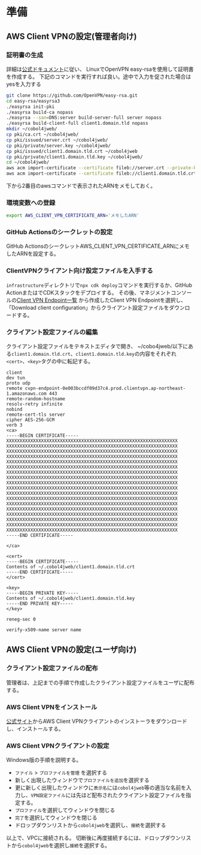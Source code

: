 # 準備

## AWS Client VPNの設定(管理者向け)

### 証明書の生成

詳細は[公式ドキュメント](https://docs.aws.amazon.com/ja_jp/vpn/latest/clientvpn-admin/client-auth-mutual-enable.html)に従い、
LinuxでOpenVPN easy-rsaを使用して証明書を作成する。
下記のコマンドを実行すれば良い。途中で入力を促された場合はyesを入力する

```sh
git clone https://github.com/OpenVPN/easy-rsa.git
cd easy-rsa/easyrsa3
./easyrsa init-pki
./easyrsa build-ca nopass
./easyrsa --san=DNS:server build-server-full server nopass
./easyrsa build-client-full client1.domain.tld nopass
mkdir ~/cobol4jweb/
cp pki/ca.crt ~/cobol4jweb/
cp pki/issued/server.crt ~/cobol4jweb/
cp pki/private/server.key ~/cobol4jweb/
cp pki/issued/client1.domain.tld.crt ~/cobol4jweb
cp pki/private/client1.domain.tld.key ~/cobol4jweb/
cd ~/cobol4jweb/
aws acm import-certificate --certificate fileb://server.crt --private-key fileb://server.key --certificate-chain fileb://ca.crt
aws acm import-certificate --certificate fileb://client1.domain.tld.crt --private-key fileb://client1.domain.tld.key --certificate-chain fileb://ca.crt
```

下から2番目のawsコマンドで表示されたARNをメモしておく。

### 環境変数への登録

```sh
export AWS_CLIENT_VPN_CERTIFICATE_ARN='メモしたARN'
```

### GitHub Actionsのシークレットの設定

GitHub ActionsのシークレットAWS_CLIENT_VPN_CERTIFICATE_ARNにメモしたARNを設定する。

### ClientVPNクライアント向け設定ファイルを入手する

`infrastructure`ディレクトリで`npx cdk deploy`コマンドを実行するか、GitHub ActionまたはでCDKスタックをデプロイする。
その後、マネジメントコンソールの[Client VPN Endpoint一覧](https://ap-northeast-1.console.aws.amazon.com/vpcconsole/home?region=ap-northeast-1#ClientVPNEndpoints)
から作成したClient VPN Endpointを選択し、「Download client configuration」からクライアント設定ファイルをダウンロードする。

### クライアント設定ファイルの編集

クライアント設定ファイルをテキストエディタで開き、
~/cobo4jweb/以下にある`client1.domain.tld.crt`、`client1.domain.tld.key`の内容をそれぞれ`<cert>`、`<key>`タグの中に転記する。

```
client
dev tun
proto udp
remote cvpn-endpoint-0e003bccdf09d37c4.prod.clientvpn.ap-northeast-1.amazonaws.com 443
remote-random-hostname
resolv-retry infinite
nobind
remote-cert-tls server
cipher AES-256-GCM
verb 3
<ca>
-----BEGIN CERTIFICATE-----
XXXXXXXXXXXXXXXXXXXXXXXXXXXXXXXXXXXXXXXXXXXXXXXXXXXXXXXXXXXXXXXX
XXXXXXXXXXXXXXXXXXXXXXXXXXXXXXXXXXXXXXXXXXXXXXXXXXXXXXXXXXXXXXXX
XXXXXXXXXXXXXXXXXXXXXXXXXXXXXXXXXXXXXXXXXXXXXXXXXXXXXXXXXXXXXXXX
XXXXXXXXXXXXXXXXXXXXXXXXXXXXXXXXXXXXXXXXXXXXXXXXXXXXXXXXXXXXXXXX
XXXXXXXXXXXXXXXXXXXXXXXXXXXXXXXXXXXXXXXXXXXXXXXXXXXXXXXXXXXXXXXX
XXXXXXXXXXXXXXXXXXXXXXXXXXXXXXXXXXXXXXXXXXXXXXXXXXXXXXXXXXXXXXXX
XXXXXXXXXXXXXXXXXXXXXXXXXXXXXXXXXXXXXXXXXXXXXXXXXXXXXXXXXXXXXXXX
XXXXXXXXXXXXXXXXXXXXXXXXXXXXXXXXXXXXXXXXXXXXXXXXXXXXXXXXXXXXXXXX
XXXXXXXXXXXXXXXXXXXXXXXXXXXXXXXXXXXXXXXXXXXXXXXXXXXXXXXXXXXXXXXX
XXXXXXXXXXXXXXXXXXXXXXXXXXXXXXXXXXXXXXXXXXXXXXXXXXXXXXXXXXXXXXXX
XXXXXXXXXXXXXXXXXXXXXXXXXXXXXXXXXXXXXXXXXXXXXXXXXXXXXXXXXXXXXXXX
XXXXXXXXXXXXXXXXXXXXXXXXXXXXXXXXXXXXXXXXXXXXXXXXXXXXXXXXXXXXXXXX
XXXXXXXXXXXXXXXXXXXXXXXXXXXXXXXXXXXXXXXXXXXXXXXXXXXXXXXXXXXXXXXX
XXXXXXXXXXXXXXXXXXXXXXXXXXXXXXXXXXXXXXXXXXXXXXXXXXXXXXXXXXXXXXXX
XXXXXXXXXXXXXXXXXXXXXXXXXXXXXXXXXXXXXXXXXXXXXXXXXXXXXXXXXXXXXXXX
XXXXXXXXXXXXXXXXXXXXXXXXXXXXXXXXXXXXXXXXXXXXXXXXXXXXXXXXXXXXXXXX
XXXXXXXXXXXXXXXXXXXXXXXXXXXXXXXXXXXXXXXXXXXXXXXXXXXXXXXXXXXXXXXX
XXXXXXXXXXXXXXXXXXXXXXXXXXXXXXXXXXXXXXXXXXXXXXXXXXXXXXXXXXXXXXXX
-----END CERTIFICATE-----

</ca>

<cert>
-----BEGIN CERTIFICATE-----
Contents of ~/.cobol4jweb/client1.domain.tld.crt
-----END CERTIFICATE-----
</cert>

<key>
-----BEGIN PRIVATE KEY-----
Contents of ~/.cobol4jweb/client1.domain.tld.key
-----END PRIVATE KEY-----
</key>

reneg-sec 0

verify-x509-name server name
```

## AWS Client VPNの設定(ユーザ向け)

### クライアント設定ファイルの配布

管理者は、上記までの手順で作成したクライアント設定ファイルをユーザに配布する。

### AWS Client VPNをインストール

[公式サイト](https://aws.amazon.com/jp/vpn/client-vpn-download/)からAWS Client VPNクライアントのインストーラをダウンロードし、インストールする。

### AWS Client VPNクライアントの設定

Windows版の手順を説明する。

- `ファイル` > `プロファイルを管理` を選択する
- 新しく出現したウィンドウで`プロファイルを追加`を選択する
- 更に新しく出現したウィンドウに`表示名`には`cobol4jweb`等の適当な名前を入力し、`VPN設定ファイル`には先ほど配布されたクライアント設定ファイルを指定する。
- `プロファイル`を選択してウィンドウを閉じる
- `完了`を選択してウィンドウを閉じる
- ドロップダウンリストから`cobol4jweb`を選択し、`接続`を選択する

以上で、VPCに接続される。
切断後に再度接続するには、ドロップダウンリストから`cobol4jweb`を選択し`接続`を選択する。